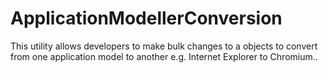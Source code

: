 # ApplicationModellerConversion
This utility allows developers to make bulk changes to a objects to convert from one application model to another e.g. Internet Explorer to Chromium.. 
